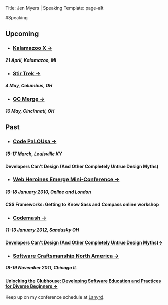Title: Jen Myers | Speaking
Template: page-alt

#Speaking

## Upcoming

* ### [Kalamazoo X &#8594;](http://kalamazoox.org/)
##### 21 April, Kalamazoo, MI

* ### [Stir Trek &#8594;](http://www.stirtrek.com)
##### 4 May, Columbus, OH

* ### [QC Merge &#8594;](http://qcmerge.com/)
##### 10 May, Cincinnati, OH

## Past

* ### [Code PaLOUsa &#8594;](http://www.codepalousa.com)
##### 15-17 March, Louisville KY
#### Developers Can't Design (And Other Completely Untrue Design Myths)

* ### [Web Heroines Emerge Mini-Conference &#8594;](http://www.webheroines.com/emerge/)
##### 16-18 January 2010, Online and London
#### CSS Frameworks: Getting to Know Sass and Compass online workshop

* ### [Codemash &#8594;](http://wwww.codemash.org)
##### 11-13 January 2012, Sandusky OH
#### [Developers Can't Design (And Other Completely Untrue Design Myths)&#8594;](http://speakerdeck.com/u/jenmyers/p/developers-cant-design)

* ### [Software Craftsmanship North America &#8594;](http://scna.softwarecraftsmanship.org)
##### 18-19 November 2011, Chicago IL
#### [Unlocking the Clubhouse: Developing Software Education and Practices for Diverse Beginners &#8594;](http://speakerdeck.com/u/jenmyers/p/unlocking-the-clubhouse-developing-software-education-and-practices-for-diverse-beginners)

Keep up on my conference schedule at [Lanyrd](http://lanyrd.com/profile/antiheroine/).